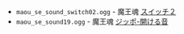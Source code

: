 * `maou_se_sound_switch02.ogg` - 魔王魂 [スイッチ２](https://maou.audio/se_sound_switch02/)
* `maou_se_sound19.ogg` - 魔王魂 [ジッポ-開ける音](https://maou.audio/se_sound19/)
